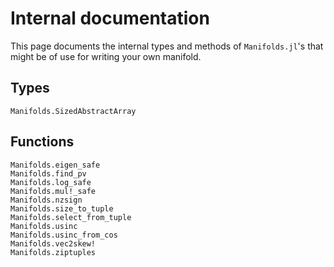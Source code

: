 # Internal documentation

This page documents the internal types and methods of `Manifolds.jl`'s that might be of use for writing your own manifold.

## Types

```@docs
Manifolds.SizedAbstractArray
```

## Functions

```@docs
Manifolds.eigen_safe
Manifolds.find_pv
Manifolds.log_safe
Manifolds.mul!_safe
Manifolds.nzsign
Manifolds.size_to_tuple
Manifolds.select_from_tuple
Manifolds.usinc
Manifolds.usinc_from_cos
Manifolds.vec2skew!
Manifolds.ziptuples
```
